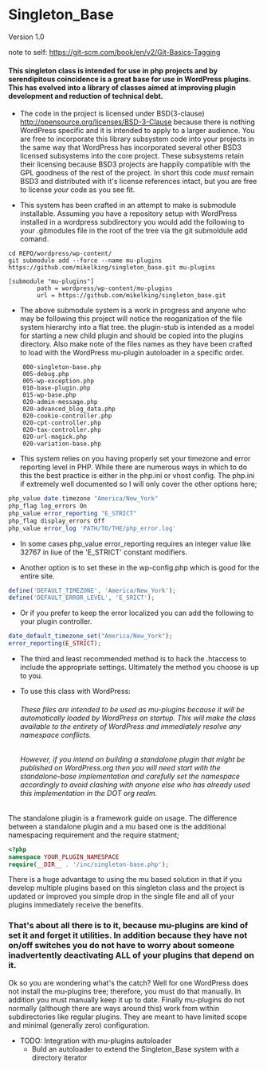 # Singleton_Base

Version 1.0

note to self: https://git-scm.com/book/en/v2/Git-Basics-Tagging

#### This singleton class is intended for use in php projects and by serendipitous coincidence is a great base for use in WordPress plugins. This has evolved into a library of classes aimed at improving plugin development and reduction of technical debt.

- The code in the project is licensed under BSD(3-clause) http://opensource.org/licenses/BSD-3-Clause because there is nothing WordPress specific and it is intended to apply to a larger audience. You are free to incorporate this library subsystem code into your projects in the same way that WordPress has incorporated several other BSD3 licensed subsystems into the core project. These subsystems retain their licensing because BSD3 projects are happily compatible with the GPL goodness of the rest of the project. In short this code *must* remain BSD3 and distributed with it's license references intact, but you are free to license *your* code as you see fit.

- This system has been crafted in an attempt to make is submodule installable. Assuming you have a repository setup with WordPress installed in a wordpress subdirectory you would add the following to your .gitmodules file in the root of the tree via the git submoldule add comand.

```
cd REPO/wordpress/wp-content/
git submodule add --force --name mu-plugins https://github.com/mikelking/singleton_base.git mu-plugins
```



```
[submodule "mu-plugins"]
        path = wordpress/wp-content/mu-plugins
        url = https://github.com/mikelking/singleton_base.git
```

- The above submodule system is a work in progress and anyone who may be following this project will notice the reoganization of the file system hierarchy into a flat tree. the plugin-stub is intended as a model for starting a new child plugin and should be copied into the plugins directory. Also make note of the files names as they have been crafted to load with the WordPress mu-plugin autoloader in a specific order.

```
	000-singleton-base.php
	005-debug.php
	005-wp-exception.php
	010-base-plugin.php
	015-wp-base.php
	020-admin-message.php
	020-advanced_blog_data.php
	020-cookie-controller.php
	020-cpt-controller.php
	020-tax-controller.php
	020-url-magick.php
	020-variation-base.php
```

- This system relies on you having properly set your timezone and error reporting level in PHP. While there are numerous ways in which to do this the best practice is either in the php.ini or vhost config. The php.ini if extremely well documented so I will only cover the other options here;
```php
php_value date.timezone "America/New_York"
php_flag log_errors On
php_value error_reporting "E_STRICT"
php_flag display_errors Off
php_value error_log 'PATH/TO/THE/php_error.log'
```
- In some cases php_value error_reporting requires an integer value like 32767 in liue of the 'E_STRICT' constant modifiers.

- Another option is to set these in the wp-config.php which is good for the entire site.
```php
define('DEFAULT_TIMEZONE', 'America/New_York');
define('DEFAULT_ERROR_LEVEL', 'E_SRICT');
```
- Or if you prefer to keep the error localized you can add the following to your plugin controller.
```php
date_default_timezone_set("America/New_York");
error_reporting(E_STRICT);
```
- The third and least recommended method is to hack the .htaccess to include the appropriate settings. Ultimately the method you choose is up to you.

- To use this class with WordPress:

    ###### These files are intended to be used as mu-plugins because it will be automatically loaded by WordPress on startup. This will make the class available to the entirety of WordPress and immediately resolve any namespace conflicts.

    ###### However, if you intend on building a standalone plugin that might be published on WordPress.org then you will need start with the standalone-base implementation and carefully set the namespace accordingly to avoid clashing with anyone else who has already used this implementation in the DOT org realm.

The standalone plugin is a framework guide on usage. The difference between a standalone plugin and a mu based one is the additional namespacing requirement and the require statment;

```php
<?php
namespace YOUR_PLUGIN_NAMESPACE
require(__DIR__ . '/inc/singleton-base.php');
```

There is a huge advantage to using the mu based solution in that if you develop multiple plugins based on this singleton class and the project is updated or improved you simple drop in the single file and all of your plugins immediately receive the benefits.

### That's about all there is to it, because mu-plugins are kind of set it and forget it utilities. In addition because they have not on/off switches you do not have to worry about someone inadvertently deactivating ALL of your plugins that depend on it.

 Ok so you are wondering what's the catch? Well for one WordPress does not install the mu-plugins tree; therefore, you must do that manually. In addition you must manually keep it up to date. Finally mu-plugins do not normally (although there are ways around this) work from within subdirectories like regular plugins. They are meant to have limited scope and minimal (generally zero) configuration.

 - TODO: Integration with mu-plugins autoloader
   - Buld an autoloader to extend the Singleton_Base system with a directory iterator
